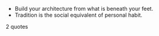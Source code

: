  - Build your architecture from what is beneath your feet.
 - Tradition is the social equivalent of personal habit.

2 quotes
